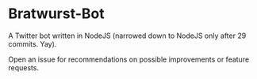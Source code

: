 # Bratwurst-Bot

A Twitter bot written in NodeJS (narrowed down to NodeJS only after 29 commits. Yay).

Open an issue for recommendations on possible improvements or feature requests.
